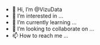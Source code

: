 - 👋 Hi, I’m @VizuData
- 👀 I’m interested in ...
- 🌱 I’m currently learning ...
- 💞️ I’m looking to collaborate on ...
- 📫 How to reach me ...

<!---
VizuData/VizuData is a ✨ special ✨ repository because its `README.md` (this file) appears on your GitHub profile.
You can click the Preview link to take a look at your changes.
--->

